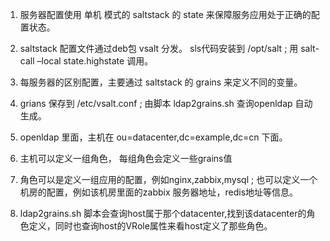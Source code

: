 1. 服务器配置使用 单机 模式的 saltstack 的 state 来保障服务应用处于正确的配置状态。

2. saltstack 配置文件通过deb包 vsalt 分发。 sls代码安装到 /opt/salt ; 用 salt-call –local state.highstate 调用。

3. 每服务器的区别配置，主要通过 saltstack 的 grains 来定义不同的变量。

4. grians 保存到 /etc/vsalt.conf ; 由脚本 ldap2grains.sh 查询openldap 自动生成。

5. openldap 里面，主机在 ou=datacenter,dc=example,dc=cn 下面。

6. 主机可以定义一组角色， 每组角色会定义一些grains值

7. 角色可以是定义一组应用的配置，例如nginx,zabbix,mysql ; 也可以定义一个机房的配置，例如该机房里面的zabbix 服务器地址，redis地址等信息。

8. ldap2grains.sh 脚本会查询host属于那个datacenter,找到该datacenter的角色定义，同时也查询host的VRole属性来看host定义了那些角色。
